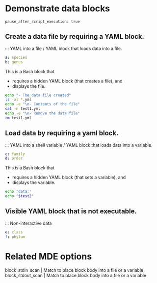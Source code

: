 # Demonstrate data blocks

```opts :(document_opts)
pause_after_script_execution: true
```

## Create a data file by requiring a YAML block.
::: YAML into a file
/ YAML block that loads data into a file.
```yaml :(test1) >test1.yml
a: species
b: genus
```
This is a Bash block that
- requires a hidden YAML block (that creates a file), and
- displays the file.
```bash +(test1)
echo "- The data file created"
ls -al *.yml
echo -e "\n- Contents of the file"
cat -n test1.yml
echo -e "\n- Remove the data file"
rm test1.yml
```

## Load data by requiring a yaml block.
::: YAML into a shell variable
/ YAML block that loads data into a variable.
```yaml :(test2) >$test2
c: family
d: order
```
This is a Bash block that
- requires a hidden YAML block (that sets a variable), and
- displays the variable.
```bash +(test2)
echo 'data:'
echo "$test2"
```

## Visible YAML block that is not executable.
::: Non-interactive data
```yaml
e: class
f: phylum
```

# Related MDE options
block_stdin_scan  | Match to place block body into a file or a variable
block_stdout_scan | Match to place block body into a file or a variable
